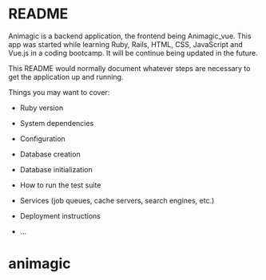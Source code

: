 # README

Animagic is a backend application, the frontend being Animagic_vue. This app was started while learning Ruby, Rails, HTML, CSS, JavaScript and Vue.js in a coding bootcamp. It will be continue being updated in the future.


This README would normally document whatever steps are necessary to get the
application up and running.

Things you may want to cover:

* Ruby version

* System dependencies

* Configuration

* Database creation

* Database initialization

* How to run the test suite

* Services (job queues, cache servers, search engines, etc.)

* Deployment instructions

* ...
# animagic

